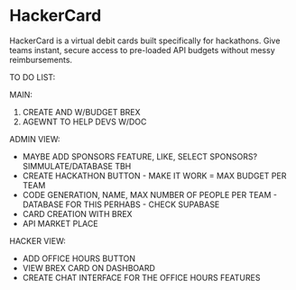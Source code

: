 # HackerCard
HackerCard is a virtual debit cards built specifically for hackathons. Give teams instant, secure access to pre-loaded API budgets without messy reimbursements.

TO DO LIST:

MAIN:
1) CREATE AND W/BUDGET BREX
2) AGEWNT TO HELP DEVS W/DOC


ADMIN VIEW:
* MAYBE ADD SPONSORS FEATURE, LIKE, SELECT SPONSORS? SIMMULATE/DATABASE TBH
* CREATE HACKATHON BUTTON - MAKE IT WORK = MAX BUDGET PER TEAM 
* CODE GENERATION, NAME, MAX NUMBER OF PEOPLE PER TEAM - DATABASE FOR THIS PERHABS - CHECK SUPABASE
* CARD CREATION WITH BREX
* API MARKET PLACE

HACKER VIEW:
* ADD OFFICE HOURS BUTTON 
* VIEW BREX CARD ON DASHBOARD
* CREATE CHAT INTERFACE FOR THE OFFICE HOURS FEATURES


